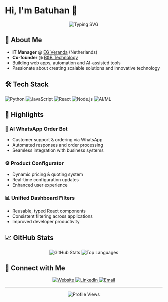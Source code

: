 # Hi, I'm Batuhan 👋

<div align="center">
  <img src="https://readme-typing-svg.herokuapp.com?font=Fira+Code&pause=1000&color=2F81F7&center=true&vCenter=true&width=435&lines=IT+Manager+%40+EG+Veranda;Co-founder+%40+B%26B+Technology;Building+web+apps+and+AI+tools" alt="Typing SVG" />
</div>

## 🚀 About Me

- **IT Manager** @ [EG Veranda](https://egveranda.nl) (Netherlands)
- **Co-founder** @ [B&B Technology](https://bbtechnology.io)
- Building web apps, automation and AI-assisted tools
- Passionate about creating scalable solutions and innovative technology

## 🛠️ Tech Stack

![Python](https://img.shields.io/badge/Python-3776AB?style=for-the-badge&logo=python&logoColor=white)
![JavaScript](https://img.shields.io/badge/JavaScript-F7DF1E?style=for-the-badge&logo=javascript&logoColor=black)
![React](https://img.shields.io/badge/React-20232A?style=for-the-badge&logo=react&logoColor=61DAFB)
![Node.js](https://img.shields.io/badge/Node.js-43853D?style=for-the-badge&logo=node.js&logoColor=white)
![AI/ML](https://img.shields.io/badge/AI%2FML-FF6B6B?style=for-the-badge&logo=tensorflow&logoColor=white)

## 🌟 Highlights

### 🤖 AI WhatsApp Order Bot
- Customer support & ordering via WhatsApp
- Automated responses and order processing
- Seamless integration with business systems

### ⚙️ Product Configurator
- Dynamic pricing & quoting system
- Real-time configuration updates
- Enhanced user experience

### 📊 Unified Dashboard Filters
- Reusable, typed React components
- Consistent filtering across applications
- Improved developer productivity

## 📈 GitHub Stats

<div align="center">
  <img src="https://github-readme-stats.vercel.app/api?username=batuhansyonmez&show_icons=true&theme=tokyonight&hide_border=true&count_private=true" alt="GitHub Stats" />
  <img src="https://github-readme-stats.vercel.app/api/top-langs/?username=batuhansyonmez&layout=compact&theme=tokyonight&hide_border=true" alt="Top Languages" />
</div>

## 🤝 Connect with Me

<div align="center">
  <a href="https://batuhansyonmez.com" target="_blank">
    <img src="https://img.shields.io/badge/Website-000000?style=for-the-badge&logo=About.me&logoColor=white" alt="Website" />
  </a>
  <a href="https://www.linkedin.com/in/batuhan-syonmez/" target="_blank">
    <img src="https://img.shields.io/badge/LinkedIn-0077B5?style=for-the-badge&logo=linkedin&logoColor=white" alt="LinkedIn" />
  </a>
  <a href="mailto:batuhansyonmez@gmail.com" target="_blank">
    <img src="https://img.shields.io/badge/Email-D14836?style=for-the-badge&logo=gmail&logoColor=white" alt="Email" />
  </a>
</div>

---

<div align="center">
  <img src="https://komarev.com/ghpvc/?username=batuhansyonmez&style=for-the-badge&color=blue" alt="Profile Views" />
</div>

